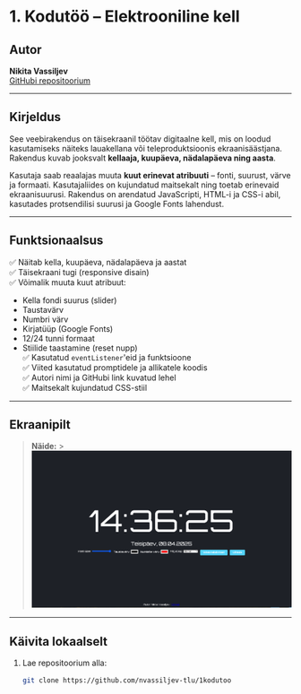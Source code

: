 # 1. Kodutöö – Elektrooniline kell

## Autor

**Nikita Vassiljev**  
[GitHubi repositoorium](https://github.com/nvassiljev-tlu/1kodutoo)

---

## Kirjeldus

See veebirakendus on täisekraanil töötav digitaalne kell, mis on loodud kasutamiseks näiteks lauakellana või teleproduktsioonis ekraanisäästjana. Rakendus kuvab jooksvalt **kellaaja, kuupäeva, nädalapäeva ning aasta**.

Kasutaja saab reaalajas muuta **kuut erinevat atribuuti** – fonti, suurust, värve ja formaati. Kasutajaliides on kujundatud maitsekalt ning toetab erinevaid ekraanisuurusi. Rakendus on arendatud JavaScripti, HTML-i ja CSS-i abil, kasutades protsendilisi suurusi ja Google Fonts lahendust.

---

## Funktsionaalsus

✅ Näitab kella, kuupäeva, nädalapäeva ja aastat  
✅ Täisekraani tugi (responsive disain)  
✅ Võimalik muuta kuut atribuut:

- Kella fondi suurus (slider)
- Taustavärv
- Numbri värv
- Kirjatüüp (Google Fonts)
- 12/24 tunni formaat
- Stiilide taastamine (reset nupp)  
  ✅ Kasutatud `eventListener`'eid ja funktsioone  
  ✅ Viited kasutatud promptidele ja allikatele koodis  
  ✅ Autori nimi ja GitHubi link kuvatud lehel  
  ✅ Maitsekalt kujundatud CSS-stiil

---

## Ekraanipilt

> **Näide:** > ![Kella ekraanipilt](./Screenshot%20at%20Apr%2008%2014-36-31.png)

---

## Käivita lokaalselt

1. Lae repositoorium alla:
   ```bash
   git clone https://github.com/nvassiljev-tlu/1kodutoo
   ```
